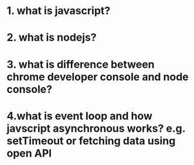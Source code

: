 # 1. what is javascript?

# 2. what is nodejs?

# 3. what is difference between chrome developer console and node console?

# 4.what is event loop and how javscript asynchronous works? e.g. setTimeout or fetching data using open API
